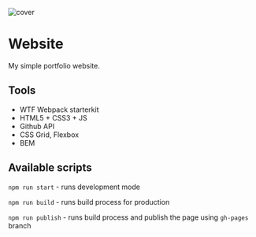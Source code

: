 ![cover](https://elizaosinska.github.io/Eliza-Osinska.github.io/)

# Website 

My simple portfolio website.

## Tools

- WTF Webpack starterkit
- HTML5 + CSS3 + JS
- Github API
- CSS Grid, Flexbox
- BEM

## Available scripts

`npm run start` - runs development mode

`npm run build` - runs build process for production

`npm run publish` - runs build process and publish the page using `gh-pages` branch
